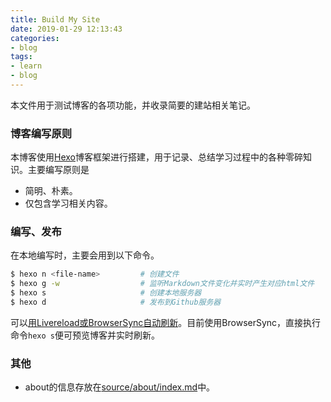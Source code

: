 ```yaml
---
title: Build My Site
date: 2019-01-29 12:13:43
categories:
- blog
tags:
- learn
- blog
---
```

本文件用于测试博客的各项功能，并收录简要的建站相关笔记。
<!--more-->

### 博客编写原则

本博客使用[Hexo](https://hexo.io/)博客框架进行搭建，用于记录、总结学习过程中的各种零碎知识。主要编写原则是

- 简明、朴素。
- 仅包含学习相关内容。

### 编写、发布

在本地编写时，主要会用到以下命令。

```bash
$ hexo n <file-name>         # 创建文件
$ hexo g -w                  # 监听Markdown文件变化并实时产生对应html文件
$ hexo s                     # 创建本地服务器
$ hexo d                     # 发布到Github服务器
```

可以[用Livereload或BrowserSync自动刷新](https://jerry011235.github.io/2015/05/07/Hexo%E4%B8%8D%E9%87%8D%E6%96%B0%E7%94%9F%E6%88%90%E4%B9%9F%E5%8F%AF%E9%A2%84%E8%A7%88/)。目前使用BrowserSync，直接执行命令`hexo s`便可预览博客并实时刷新。

### 其他

- about的信息存放在[source/about/index.md](../about/index.md)中。

